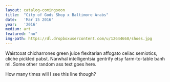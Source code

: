 ```yaml
---
layout: catalog-comingsoon
title:  "City of Gods Shop x Baltimore Arabs"
date:   'Mar 15 2016'
year:	'2016'
medium: art
featured: "no"
img-path: https://dl.dropboxusercontent.com/u/12644668/shoes.jpg
---
```


Waistcoat chicharrones green juice flexitarian affogato celiac semiotics, cliche pickled pabst. Narwhal intelligentsia gentrify etsy farm-to-table banh mi.
Some other random ass text goes here.

How many times will I see this line though?